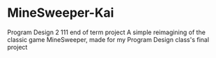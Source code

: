# MineSweeper-Kai
Program Design 2 111 end of term project
A simple reimagining of the classic game MineSweeper, made for my Program Design class's final project
